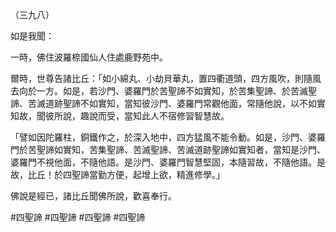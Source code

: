 （三九八）

如是我聞：

一時，佛住波羅㮈國仙人住處鹿野苑中。

爾時，世尊告諸比丘：「如小綿丸、小劫貝華丸，置四衢道頭，四方風吹，則隨風去向於一方。如是，若沙門、婆羅門於苦聖諦不如實知，於苦集聖諦、於苦滅聖諦、苦滅道跡聖諦不如實知，當知彼沙門、婆羅門常觀他面，常隨他說，以不如實知故，聞彼所說，趣說而受，當知此人不宿修習智慧故。

「譬如因陀羅柱，銅鐵作之，於深入地中，四方猛風不能令動。如是，沙門、婆羅門於苦聖諦如實知，苦集聖諦、苦滅聖諦、苦滅道跡聖諦如實知者，當知是沙門、婆羅門不視他面，不隨他語。是沙門、婆羅門智慧堅固，本隨習故，不隨他語。是故，比丘！於四聖諦當勤方便，起增上欲，精進修學。」

佛說是經已，諸比丘聞佛所說，歡喜奉行。




#四聖諦
#四聖諦
#四聖諦
#四聖諦
